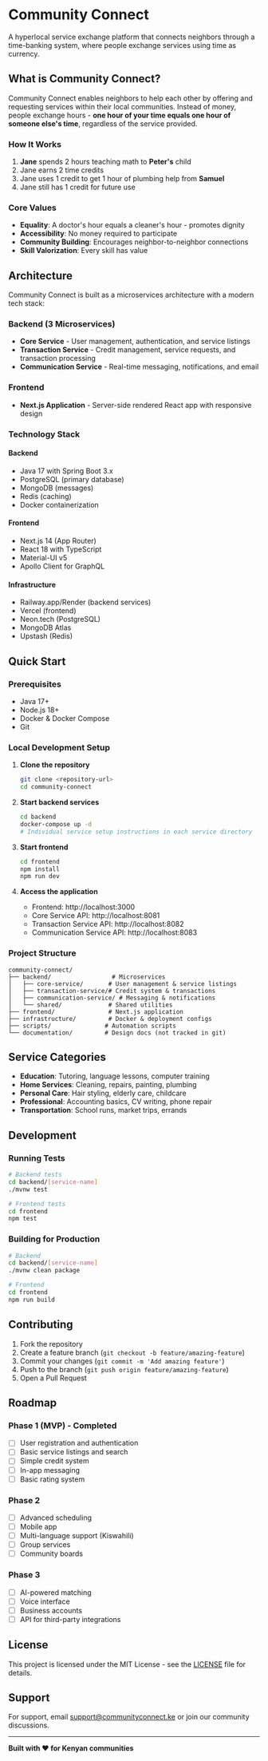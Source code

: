 # Community Connect

A hyperlocal service exchange platform that connects neighbors through a time-banking system, where people exchange services using time as currency.

## What is Community Connect?

Community Connect enables neighbors to help each other by offering and requesting services within their local communities. Instead of money, people exchange hours - **one hour of your time equals one hour of someone else's time**, regardless of the service provided.

### How It Works

1. **Jane** spends 2 hours teaching math to **Peter's** child
2. Jane earns 2 time credits
3. Jane uses 1 credit to get 1 hour of plumbing help from **Samuel**
4. Jane still has 1 credit for future use

### Core Values

- **Equality**: A doctor's hour equals a cleaner's hour - promotes dignity
- **Accessibility**: No money required to participate
- **Community Building**: Encourages neighbor-to-neighbor connections
- **Skill Valorization**: Every skill has value

## Architecture

Community Connect is built as a microservices architecture with a modern tech stack:

### Backend (3 Microservices)
- **Core Service** - User management, authentication, and service listings
- **Transaction Service** - Credit management, service requests, and transaction processing  
- **Communication Service** - Real-time messaging, notifications, and email

### Frontend
- **Next.js Application** - Server-side rendered React app with responsive design

### Technology Stack

#### Backend
- Java 17 with Spring Boot 3.x
- PostgreSQL (primary database)
- MongoDB (messages)
- Redis (caching)
- Docker containerization

#### Frontend
- Next.js 14 (App Router)
- React 18 with TypeScript
- Material-UI v5
- Apollo Client for GraphQL

#### Infrastructure
- Railway.app/Render (backend services)
- Vercel (frontend)
- Neon.tech (PostgreSQL)
- MongoDB Atlas
- Upstash (Redis)

## Quick Start

### Prerequisites
- Java 17+
- Node.js 18+
- Docker & Docker Compose
- Git

### Local Development Setup

1. **Clone the repository**
   ```bash
   git clone <repository-url>
   cd community-connect
   ```

2. **Start backend services**
   ```bash
   cd backend
   docker-compose up -d
   # Individual service setup instructions in each service directory
   ```

3. **Start frontend**
   ```bash
   cd frontend
   npm install
   npm run dev
   ```

4. **Access the application**
   - Frontend: http://localhost:3000
   - Core Service API: http://localhost:8081
   - Transaction Service API: http://localhost:8082
   - Communication Service API: http://localhost:8083

### Project Structure

```
community-connect/
├── backend/                 # Microservices
│   ├── core-service/       # User management & service listings
│   ├── transaction-service/# Credit system & transactions
│   ├── communication-service/ # Messaging & notifications
│   └── shared/             # Shared utilities
├── frontend/               # Next.js application
├── infrastructure/         # Docker & deployment configs
├── scripts/               # Automation scripts
└── documentation/         # Design docs (not tracked in git)
```

## Service Categories

- **Education**: Tutoring, language lessons, computer training
- **Home Services**: Cleaning, repairs, painting, plumbing
- **Personal Care**: Hair styling, elderly care, childcare
- **Professional**: Accounting basics, CV writing, phone repair
- **Transportation**: School runs, market trips, errands

## Development

### Running Tests
```bash
# Backend tests
cd backend/[service-name]
./mvnw test

# Frontend tests
cd frontend
npm test
```

### Building for Production
```bash
# Backend
cd backend/[service-name]
./mvnw clean package

# Frontend
cd frontend
npm run build
```

## Contributing

1. Fork the repository
2. Create a feature branch (`git checkout -b feature/amazing-feature`)
3. Commit your changes (`git commit -m 'Add amazing feature'`)
4. Push to the branch (`git push origin feature/amazing-feature`)
5. Open a Pull Request

## Roadmap

### Phase 1 (MVP) - Completed
- [ ] User registration and authentication
- [ ] Basic service listings and search
- [ ] Simple credit system
- [ ] In-app messaging
- [ ] Basic rating system

### Phase 2
- [ ] Advanced scheduling
- [ ] Mobile app
- [ ] Multi-language support (Kiswahili)
- [ ] Group services
- [ ] Community boards

### Phase 3
- [ ] AI-powered matching
- [ ] Voice interface
- [ ] Business accounts
- [ ] API for third-party integrations

## License

This project is licensed under the MIT License - see the [LICENSE](LICENSE) file for details.

## Support

For support, email support@communityconnect.ke or join our community discussions.

---

**Built with ❤️ for Kenyan communities**